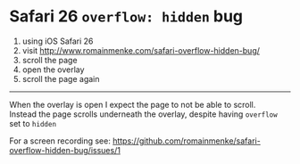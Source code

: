 # Safari 26 `overflow: hidden` bug

1. using iOS Safari 26
2. visit http://www.romainmenke.com/safari-overflow-hidden-bug/
3. scroll the page
4. open the overlay
5. scroll the page again

-----

When the overlay is open I expect the page to not be able to scroll.  
Instead the page scrolls underneath the overlay, despite having `overflow` set to `hidden`

For a screen recording see: https://github.com/romainmenke/safari-overflow-hidden-bug/issues/1
